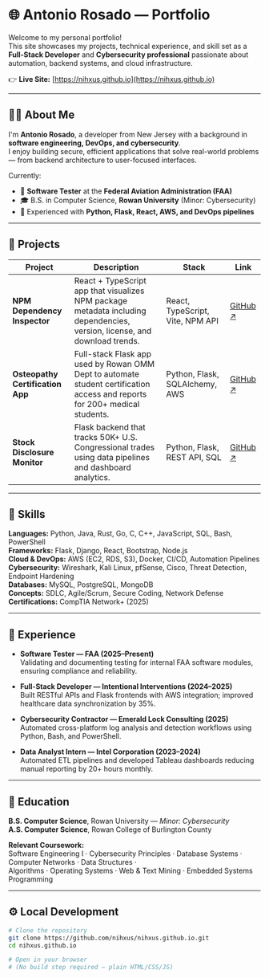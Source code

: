 # 🌐 Antonio Rosado — Portfolio

Welcome to my personal portfolio!  
This site showcases my projects, technical experience, and skill set as a **Full-Stack Developer** and **Cybersecurity professional** passionate about automation, backend systems, and cloud infrastructure.

👉 **Live Site:** [https://nihxus.github.io](https://nihxus.github.io)

---

## 🧑‍💻 About Me
I'm **Antonio Rosado**, a developer from New Jersey with a background in **software engineering, DevOps, and cybersecurity**.  
I enjoy building secure, efficient applications that solve real-world problems — from backend architecture to user-focused interfaces.

Currently:
- 💼 **Software Tester** at the **Federal Aviation Administration (FAA)**
- 🎓 B.S. in Computer Science, **Rowan University** (Minor: Cybersecurity)
- 🧰 Experienced with **Python, Flask, React, AWS, and DevOps pipelines**

---

## 🚀 Projects

| Project | Description | Stack | Link |
|----------|--------------|-------|------|
| **NPM Dependency Inspector** | React + TypeScript app that visualizes NPM package metadata including dependencies, version, license, and download trends. | React, TypeScript, Vite, NPM API | [GitHub ↗](https://github.com/nihxus/npm-dependency-inspector) |
| **Osteopathy Certification App** | Full-stack Flask app used by Rowan OMM Dept to automate student certification access and reports for 200+ medical students. | Python, Flask, SQLAlchemy, AWS | [GitHub ↗](https://github.com/nihxus/OMMProject-main) |
| **Stock Disclosure Monitor** | Flask backend that tracks 50K+ U.S. Congressional trades using data pipelines and dashboard analytics. | Python, Flask, REST API, SQL | [GitHub ↗](https://github.com/nihxus/Owlgorithmic-Traders) |

---

## 🧠 Skills

**Languages:** Python, Java, Rust, Go, C, C++, JavaScript, SQL, Bash, PowerShell  
**Frameworks:** Flask, Django, React, Bootstrap, Node.js  
**Cloud & DevOps:** AWS (EC2, RDS, S3), Docker, CI/CD, Automation Pipelines  
**Cybersecurity:** Wireshark, Kali Linux, pfSense, Cisco, Threat Detection, Endpoint Hardening  
**Databases:** MySQL, PostgreSQL, MongoDB  
**Concepts:** SDLC, Agile/Scrum, Secure Coding, Network Defense  
**Certifications:** CompTIA Network+ (2025)

---

## 🏢 Experience

- **Software Tester — FAA (2025–Present)**  
  Validating and documenting testing for internal FAA software modules, ensuring compliance and reliability.

- **Full-Stack Developer — Intentional Interventions (2024–2025)**  
  Built RESTful APIs and Flask frontends with AWS integration; improved healthcare data synchronization by 35%.

- **Cybersecurity Contractor — Emerald Lock Consulting (2025)**  
  Automated cross-platform log analysis and detection workflows using Python, Bash, and PowerShell.

- **Data Analyst Intern — Intel Corporation (2023–2024)**  
  Automated ETL pipelines and developed Tableau dashboards reducing manual reporting by 20+ hours monthly.

---

## 🧩 Education

**B.S. Computer Science**, Rowan University — *Minor: Cybersecurity*  
**A.S. Computer Science**, Rowan College of Burlington County  

**Relevant Coursework:**  
Software Engineering I · Cybersecurity Principles · Database Systems · Computer Networks · Data Structures ·  
Algorithms · Operating Systems · Web & Text Mining · Embedded Systems Programming

---

## ⚙️ Local Development

```bash
# Clone the repository
git clone https://github.com/nihxus/nihxus.github.io.git
cd nihxus.github.io

# Open in your browser
# (No build step required — plain HTML/CSS/JS)
